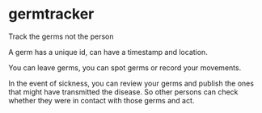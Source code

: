 # germtracker

Track the germs not the person

A germ has a unique id, can have a timestamp and location.

You can leave germs, you can spot germs or record your movements.

In the event of sickness, you can review your germs and publish the ones that might have transmitted the disease. 
So other persons can check whether they were in contact with those germs and act.
